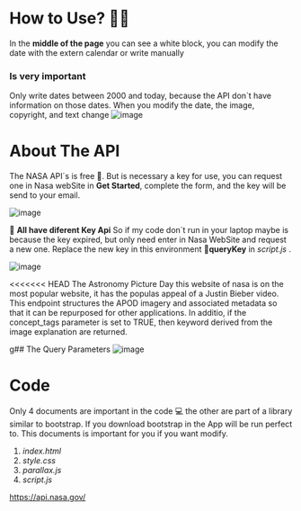 # How to Use? :astronaut:
In the **middle of the page** you can see a white block, you can modify the date with the extern calendar or write manually
### Is very important 
Only write dates between 2000 and today, because the API don´t have information on those dates. When you modify the date, the image, copyright, and text change 
![image](https://github.com/IvanMarte2403/astronomical-app-using-NASA-API/assets/91630964/209aa457-ff8d-44a8-bc82-dbb5de8f87a9)

# About The API
The NASA API´s is free :money_with_wings:. But is necessary a key for use, you can request one in Nasa webSite in **Get Started**, complete the form, and the key will be send to your email.


![image](https://github.com/IvanMarte2403/astronomical-app-using-NASA-API/assets/91630964/8e56e4b4-00db-4754-8ec3-d783ea54ba3e)



🔨 **All have diferent Key Api** So if my code don´t run in your laptop maybe is because the key expired, but only need enter in Nasa WebSite and request a new one. Replace 
the new key in this environment 🔑**queryKey** in *script.js* . 


![image](https://github.com/IvanMarte2403/astronomical-app-using-NASA-API/assets/91630964/d3f9cd99-d280-4413-b49e-cd546d0fad1f)

<<<<<<< HEAD
The Astronomy Picture Day this website of nasa is on the most popular website, it has the populas appeal of a Justin Bieber video. This endpoint structures the APOD imagery and associated metadata so that it can be repurposed for other applications. In additio, if the concept_tags parameter is set to TRUE, then keyword derived from the image explanation are returned. 

g## The Query Parameters 
![image](https://github.com/IvanMarte2403/astronomical-app-using-NASA-API/assets/91630964/e3385151-b2aa-4a0e-9ab9-438b72134cba)

# Code

Only 4 documents are important in the code 💻 the other are part of a library similar to bootstrap. If you download bootstrap in the App will be run perfect to. This documents is important for you if you want modify.
1. *index.html*
2. *style.css*
3. *parallax.js*
4. *script.js*



https://api.nasa.gov/
